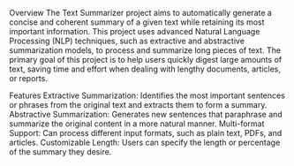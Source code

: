 Overview
The Text Summarizer project aims to automatically generate a concise and coherent summary of a given text while retaining its most important information. This project uses advanced Natural Language Processing (NLP) techniques, such as extractive and abstractive summarization models, to process and summarize long pieces of text. The primary goal of this project is to help users quickly digest large amounts of text, saving time and effort when dealing with lengthy documents, articles, or reports.

Features
Extractive Summarization: Identifies the most important sentences or phrases from the original text and extracts them to form a summary.
Abstractive Summarization: Generates new sentences that paraphrase and summarize the original content in a more natural manner.
Multi-format Support: Can process different input formats, such as plain text, PDFs, and articles.
Customizable Length: Users can specify the length or percentage of the summary they desire.
